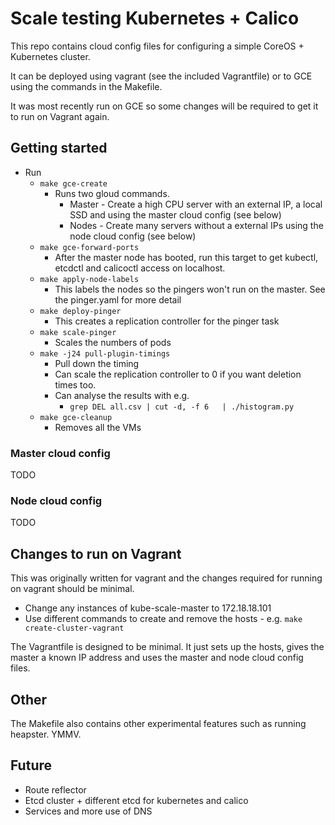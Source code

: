 # Scale testing Kubernetes + Calico

This repo contains cloud config files for configuring a simple CoreOS + Kubernetes cluster.

It can be deployed using vagrant (see the included Vagrantfile) or to GCE using the commands in the Makefile.

It was most recently run on GCE so some changes will be required to get it to run on Vagrant again.

## Getting started

* Run
  * `make gce-create`
    * Runs two gloud commands.
      * Master - Create a high CPU server with an external IP, a local SSD and using the master cloud config (see below)
      * Nodes - Create many servers without a external IPs using the node cloud config (see below)
  * `make gce-forward-ports`
    * After the master node has booted, run this target to get kubectl, etcdctl and calicoctl access on localhost.
  * `make apply-node-labels`
    * This labels the nodes so the pingers won't run on the master. See the pinger.yaml for more detail
  * `make deploy-pinger`
    * This creates a replication controller for the pinger task
  * `make scale-pinger`
    * Scales the numbers of pods
  * `make -j24 pull-plugin-timings`
    * Pull down the timing
    * Can scale the replication controller to 0 if you want deletion times too.
    * Can analyse the results with e.g.
      * `grep DEL all.csv | cut -d, -f 6   | ./histogram.py`
  * `make gce-cleanup`
    * Removes all the VMs
  
### Master cloud config
TODO
### Node cloud config
TODO
## Changes to run on Vagrant
This was originally written for vagrant and the changes required for running on vagrant should be minimal.
* Change any instances of kube-scale-master to 172.18.18.101
* Use different commands to create and remove the hosts - e.g. `make create-cluster-vagrant`

The Vagrantfile is designed to be minimal. It just sets up the hosts, gives the master a known IP address and uses the master and node cloud config files.

## Other
The Makefile also contains other experimental features such as running heapster. YMMV.

## Future
* Route reflector
* Etcd cluster + different etcd for kubernetes and calico
* Services and more use of DNS